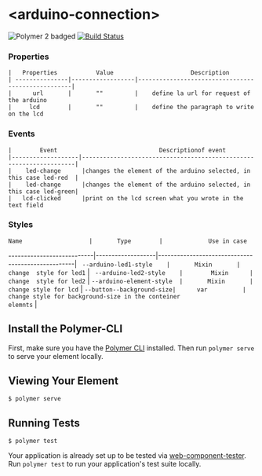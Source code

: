 # \<arduino-connection\>

![Polymer 2 badged](https://img.shields.io/badge/Polymer-2.x-green.svg)
[![Build Status](https://travis-ci.org/HAlejandro88/arduino-component.svg?branch=master)](https://travis-ci.org/HAlejandro88/arduino-component)

 ### Properties
     
    |   Properties           Value                      Description
    | ---------------|------------------|---------------------------------------------------|
    |      url       |       ""         |    define la url for request of the arduino
    |     lcd        |       ""         |    define the paragraph to write on the lcd
      
      
 ### Events
     
    |        Event                             Descriptionof event
    |-------------------|--------------------------------------------------------------------|
    |    led-change      |changes the element of the arduino selected, in this case led-red  |
    |    led-change      |changes the element of the arduino selected, in this case led-green|
    |   lcd-clicked      |print on the lcd screen what you wrote in the text field    

### Styles
     
      
    Name                   |       Type        |             Use in case
---------------------------|-------------------|---------------------------------------------------|
`  --arduino-led1-style    |       Mixin       |     change  style for led1 `                      |
`  --arduino-led2-style    |        Mixin      |     change  style for led2 `                      |
` --arduino-element-style  |       Mixin       |   change style for lcd `                          |
` --button--background-size|      var          | change style for background-size in the conteiner                                                      elemnts `                                         |


## Install the Polymer-CLI

First, make sure you have the [Polymer CLI](https://www.npmjs.com/package/polymer-cli) installed. Then run `polymer serve` to serve your element locally.

## Viewing Your Element

```
$ polymer serve
```

## Running Tests

```
$ polymer test
```

Your application is already set up to be tested via [web-component-tester](https://github.com/Polymer/web-component-tester). Run `polymer test` to run your application's test suite locally.

